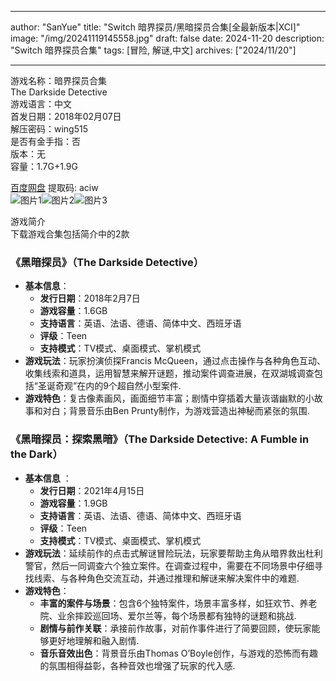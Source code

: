 
---
author: "SanYue"
title: "Switch 暗界探员/黑暗探员合集[全最新版本|XCI]"
image: "/img/20241119145558.jpg"
draft: false
date: 2024-11-20
description: "Switch 暗界探员合集"
tags: [冒险, 解谜,中文]
archives: ["2024/11/20"]

---

游戏名称：暗界探员合集   
The Darkside Detective    
游戏语言：中文  
首发日期：2018年02月07日  
解压密码：wing515  
是否有金手指：否  
版本：无   
容量：1.7G+1.9G

[百度网盘](https://pan.baidu.com/s/17sGtnG4wloa7EJ8uE8l3dA) 提取码: aciw  
![图片1](/img/f268ec.jpg)![图片2](/img/59e039.jpg)![图片3](/img/099d47.jpg)  

游戏简介  
下载游戏合集包括简介中的2款  
 ### 《黑暗探员》（The Darkside Detective）
- **基本信息**：
    - **发行日期**：2018年2月7日
    - **游戏容量**：1.6GB
    - **支持语言**：英语、法语、德语、简体中文、西班牙语
    - **评级**：Teen
    - **支持模式**：TV模式、桌面模式、掌机模式
- **游戏玩法**：玩家扮演侦探Francis McQueen，通过点击操作与各种角色互动、收集线索和道具，运用智慧来解开谜题，推动案件调查进展，在双湖城调查包括“圣诞奇观”在内的9个超自然小型案件.
- **游戏特色**：复古像素画风，画面细节丰富；剧情中穿插着大量诙谐幽默的小故事和对白；背景音乐由Ben Prunty制作，为游戏营造出神秘而紧张的氛围.

### 《黑暗探员：探索黑暗》（The Darkside Detective: A Fumble in the Dark）
- **基本信息** ：
    - **发行日期**：2021年4月15日
    - **游戏容量**：1.9GB
    - **支持语言**：英语、法语、德语、简体中文、西班牙语
    - **评级**：Teen
    - **支持模式**：TV模式、桌面模式、掌机模式
- **游戏玩法**：延续前作的点击式解谜冒险玩法，玩家要帮助主角从暗界救出杜利警官，然后一同调查六个独立案件。在调查过程中，需要在不同场景中仔细寻找线索、与各种角色交流互动，并通过推理和解谜来解决案件中的难题.
- **游戏特色**：
    - **丰富的案件与场景**：包含6个独特案件，场景丰富多样，如狂欢节、养老院、业余摔跤巡回场、爱尔兰等，每个场景都有独特的谜题和挑战.
    - **剧情与前作关联**：承接前作故事，对前作事件进行了简要回顾，使玩家能够更好地理解和融入剧情.
    - **音乐音效出色**：背景音乐由Thomas O’Boyle创作，与游戏的恐怖而有趣的氛围相得益彰，各种音效也增强了玩家的代入感.
 
